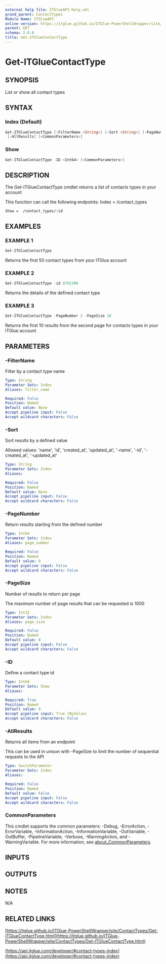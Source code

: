 ```yaml
---
external help file: ITGlueAPI-help.xml
grand_parent: ContactTypes
Module Name: ITGlueAPI
online version: https://itglue.github.io/ITGlue-PowerShellWrapper/site/ContactTypes/Get-ITGlueContactType.html
parent: GET
schema: 2.0.0
title: Get-ITGlueContactType
---
```


# Get-ITGlueContactType

## SYNOPSIS
List or show all contact types

## SYNTAX

### Index (Default)
```powershell
Get-ITGlueContactType [-FilterName <String>] [-Sort <String>] [-PageNumber <Int64>] [-PageSize <Int32>]
 [-AllResults] [<CommonParameters>]
```

### Show
```powershell
Get-ITGlueContactType -ID <Int64> [<CommonParameters>]
```

## DESCRIPTION
The Get-ITGlueContactType cmdlet returns a list of contacts types
in your account

This function can call the following endpoints:
    Index = /contact_types

    Show =  /contact_types/:id

## EXAMPLES

### EXAMPLE 1
```powershell
Get-ITGlueContactType
```

Returns the first 50 contact types from your ITGlue account

### EXAMPLE 2
```powershell
Get-ITGlueContactType -id 8765309
```

Returns the details of the defined contact type

### EXAMPLE 3
```powershell
Get-ITGlueContactType -PageNumber 2 -PageSize 10
```

Returns the first 10 results from the second page for contacts types
in your ITGlue account

## PARAMETERS

### -FilterName
Filter by a contact type name

```yaml
Type: String
Parameter Sets: Index
Aliases: filter_name

Required: False
Position: Named
Default value: None
Accept pipeline input: False
Accept wildcard characters: False
```

### -Sort
Sort results by a defined value

Allowed values:
'name', 'id', 'created_at', 'updated_at',
'-name', '-id', '-created_at', '-updated_at'

```yaml
Type: String
Parameter Sets: Index
Aliases:

Required: False
Position: Named
Default value: None
Accept pipeline input: False
Accept wildcard characters: False
```

### -PageNumber
Return results starting from the defined number

```yaml
Type: Int64
Parameter Sets: Index
Aliases: page_number

Required: False
Position: Named
Default value: 0
Accept pipeline input: False
Accept wildcard characters: False
```

### -PageSize
Number of results to return per page

The maximum number of page results that can be
requested is 1000

```yaml
Type: Int32
Parameter Sets: Index
Aliases: page_size

Required: False
Position: Named
Default value: 0
Accept pipeline input: False
Accept wildcard characters: False
```

### -ID
Define a contact type id

```yaml
Type: Int64
Parameter Sets: Show
Aliases:

Required: True
Position: Named
Default value: 0
Accept pipeline input: True (ByValue)
Accept wildcard characters: False
```

### -AllResults
Returns all items from an endpoint

This can be used in unison with -PageSize to limit the number of
sequential requests to the API

```yaml
Type: SwitchParameter
Parameter Sets: Index
Aliases:

Required: False
Position: Named
Default value: False
Accept pipeline input: False
Accept wildcard characters: False
```

### CommonParameters
This cmdlet supports the common parameters: -Debug, -ErrorAction, -ErrorVariable, -InformationAction, -InformationVariable, -OutVariable, -OutBuffer, -PipelineVariable, -Verbose, -WarningAction, and -WarningVariable. For more information, see [about_CommonParameters](http://go.microsoft.com/fwlink/?LinkID=113216).

## INPUTS

## OUTPUTS

## NOTES
N/A

## RELATED LINKS

[https://itglue.github.io/ITGlue-PowerShellWrapper/site/ContactTypes/Get-ITGlueContactType.html](https://itglue.github.io/ITGlue-PowerShellWrapper/site/ContactTypes/Get-ITGlueContactType.html)

[https://api.itglue.com/developer/#contact-types-index](https://api.itglue.com/developer/#contact-types-index)

